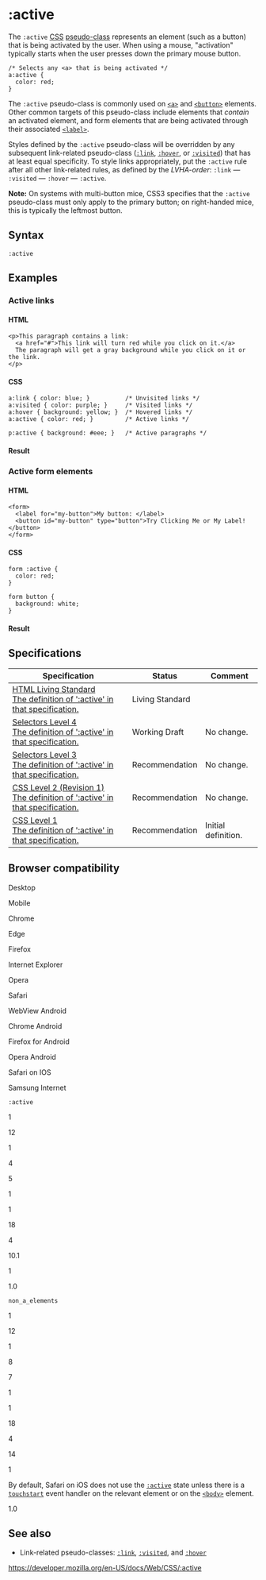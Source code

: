 # :active

The `:active` [CSS](https://developer.mozilla.org/en-US/docs/Web/CSS) [pseudo-class](pseudo-classes) represents an element (such as a button) that is being activated by the user. When using a mouse, "activation" typically starts when the user presses down the primary mouse button.

    /* Selects any <a> that is being activated */
    a:active {
      color: red;
    }

The `:active` pseudo-class is commonly used on [`<a>`](https://developer.mozilla.org/en-US/docs/Web/HTML/Element/a) and [`<button>`](https://developer.mozilla.org/en-US/docs/Web/HTML/Element/button) elements. Other common targets of this pseudo-class include elements that _contain_ an activated element, and form elements that are being activated through their associated [`<label>`](https://developer.mozilla.org/en-US/docs/Web/HTML/Element/label).

Styles defined by the `:active` pseudo-class will be overridden by any subsequent link-related pseudo-class ([`:link`](:link), [`:hover`](:hover), or [`:visited`](:visited)) that has at least equal specificity. To style links appropriately, put the `:active` rule after all other link-related rules, as defined by the _LVHA-order_: `:link` — `:visited` — `:hover` — `:active`.

**Note:** On systems with multi-button mice, CSS3 specifies that the `:active` pseudo-class must only apply to the primary button; on right-handed mice, this is typically the leftmost button.

## Syntax

    :active

## Examples

### Active links

#### HTML

    <p>This paragraph contains a link:
      <a href="#">This link will turn red while you click on it.</a>
      The paragraph will get a gray background while you click on it or the link.
    </p>

#### CSS

    a:link { color: blue; }          /* Unvisited links */
    a:visited { color: purple; }     /* Visited links */
    a:hover { background: yellow; }  /* Hovered links */
    a:active { color: red; }         /* Active links */

    p:active { background: #eee; }   /* Active paragraphs */

#### Result

### Active form elements

#### HTML

    <form>
      <label for="my-button">My button: </label>
      <button id="my-button" type="button">Try Clicking Me or My Label!</button>
    </form>

#### CSS

    form :active {
      color: red;
    }

    form button {
      background: white;
    }

#### Result

## Specifications

<table><thead><tr class="header"><th>Specification</th><th>Status</th><th>Comment</th></tr></thead><tbody><tr class="odd"><td><a href="https://html.spec.whatwg.org/multipage/scripting.html#selector-active">HTML Living Standard<br />
<span class="small">The definition of ':active' in that specification.</span></a></td><td><span class="spec-living">Living Standard</span></td><td></td></tr><tr class="even"><td><a href="https://drafts.csswg.org/selectors-4/#active-pseudo">Selectors Level 4<br />
<span class="small">The definition of ':active' in that specification.</span></a></td><td><span class="spec-wd">Working Draft</span></td><td>No change.</td></tr><tr class="odd"><td><a href="https://drafts.csswg.org/selectors-3/#useraction-pseudos">Selectors Level 3<br />
<span class="small">The definition of ':active' in that specification.</span></a></td><td><span class="spec-rec">Recommendation</span></td><td>No change.</td></tr><tr class="even"><td><a href="https://www.w3.org/TR/CSS2/selector.html#dynamic-pseudo-classes">CSS Level 2 (Revision 1)<br />
<span class="small">The definition of ':active' in that specification.</span></a></td><td><span class="spec-rec">Recommendation</span></td><td>No change.</td></tr><tr class="odd"><td><a href="https://www.w3.org/TR/CSS1/#anchor-pseudo-classes">CSS Level 1<br />
<span class="small">The definition of ':active' in that specification.</span></a></td><td><span class="spec-rec">Recommendation</span></td><td>Initial definition.</td></tr></tbody></table>

## Browser compatibility

Desktop

Mobile

Chrome

Edge

Firefox

Internet Explorer

Opera

Safari

WebView Android

Chrome Android

Firefox for Android

Opera Android

Safari on IOS

Samsung Internet

`:active`

1

12

1

4

5

1

1

18

4

10.1

1

1.0

`non_a_elements`

1

12

1

8

7

1

1

18

4

14

1

By default, Safari on iOS does not use the [`:active`](https://developer.mozilla.org/docs/Web/CSS/:active) state unless there is a [`touchstart`](https://developer.mozilla.org/docs/Web/Reference/Events/touchstart) event handler on the relevant element or on the [`<body>`](https://developer.mozilla.org/docs/Web/HTML/Element/body) element.

1.0

## See also

- Link-related pseudo-classes: [`:link`](:link), [`:visited`](:visited), and [`:hover`](:hover)

<a href="https://developer.mozilla.org/en-US/docs/Web/CSS/:active" class="_attribution-link">https://developer.mozilla.org/en-US/docs/Web/CSS/:active</a>
